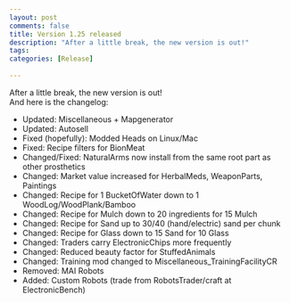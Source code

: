 ```yaml
---
layout: post
comments: false
title: Version 1.25 released
description: "After a little break, the new version is out!"
tags: 
categories: [Release]   
  
---
```


After a little break, the new version is out! <i class="fa fa-smile-o"></i>    
And here is the changelog:    

- Updated: Miscellaneous + Mapgenerator
- Updated: Autosell
- Fixed (hopefully): Modded Heads on Linux/Mac
- Fixed: Recipe filters for BionMeat
- Changed/Fixed: NaturalArms now install from the same root part as other prosthetics
- Changed: Market value increased for HerbalMeds, WeaponParts, Paintings
- Changed: Recipe for 1 BucketOfWater down to 1 WoodLog/WoodPlank/Bamboo
- Changed: Recipe for Mulch down to 20 ingredients for 15 Mulch
- Changed: Recipe for Sand up to 30/40 (hand/electric) sand per chunk
- Changed: Recipe for Glass down to 15 Sand for 10 Glass
- Changed: Traders carry ElectronicChips more frequently
- Changed: Reduced beauty factor for StuffedAnimals 
- Changed: Training mod changed to Miscellaneous_TrainingFacilityCR 
- Removed: MAI Robots
- Added: Custom Robots (trade from RobotsTrader/craft at ElectronicBench)
